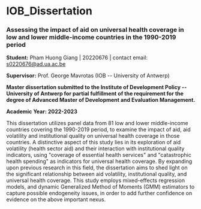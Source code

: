 # IOB_Dissertation

### Assessing the impact of aid on universal health coverage in low and lower middle-income countries in the 1990-2019 period

**Student:** Pham Huong Giang \| 20220676 \| contact email: [s0220676\@ad.ua.ac.be](mailto:s0220676@ad.ua.ac.be)

**Supervisor:** Prof. George Mavrotas (IOB -- University of Antwerp)

**Master dissertation submitted to the Institute of Development Policy -- University of Antwerp for partial fulfillment of the requirement for the degree of Advanced Master of Development and Evaluation Management.**

**Academic Year: 2022-2023**

This dissertation utilizes panel data from 81 low and lower middle-income countries covering the 1990-2019 period, to examine the impact of aid, aid volatility and institutional quality on universal health coverage in those countries. A distinctive aspect of this study lies in its exploration of aid volatility (health sector aid) and their interaction with institutional quality indicators, using "coverage of essential health services" and "catastrophic health spending" as indicators for universal health coverage. By expanding upon previous research in this field, the dissertation aims to shed light on the significant relationship between aid volatility, institutional quality, and universal health coverage. This study employs mixed-effects regression models, and dynamic Generalized Method of Moments (GMM) estimators to capture possible endogeneity issues, in order to add further confidence on evidence on the above important nexus.
